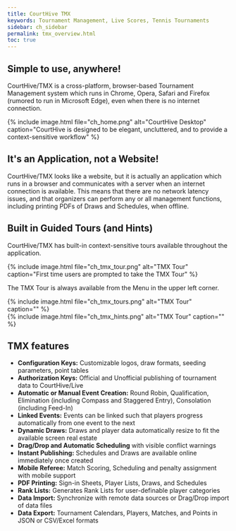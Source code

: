 ```yaml
---
title: CourtHive TMX
keywords: Tournament Management, Live Scores, Tennis Tournaments
sidebar: ch_sidebar
permalink: tmx_overview.html
toc: true
---
```


## Simple to use, anywhere!

CourtHive/TMX is a cross-platform, browser-based Tournament Management system which runs in Chrome, Opera, Safari and Firefox (rumored to run in Microsoft Edge), even when there is no internet connection.

{% include image.html file="ch_home.png" alt="CourtHive Desktop" caption="CourtHive is designed to be elegant, uncluttered, and to provide a context-sensitive workflow" %}

## It's an Application, not a Website!

CourtHive/TMX looks like a website, but it is actually an application which runs in a browser and communicates with a server when an internet connection is available.  This means that there are no network latency issues, and that organizers can perform any or all management functions, including printing PDFs of Draws and Schedules, when offline.

## Built in Guided Tours (and Hints)

CourtHive/TMX has built-in context-sensitive tours available throughout the application.

{% include image.html file="ch_tmx_tour.png" alt="TMX Tour" caption="First time users are prompted to take the TMX Tour" %}

The TMX Tour is always available from the Menu in the upper left corner.

<div style='display: flex; flex-wrap: wrap;'>
<div style='padding-right: 1em;'>
{% include image.html file="ch_tmx_tours.png" alt="TMX Tour" caption="" %}
</div>
{% include image.html file="ch_tmx_hints.png" alt="TMX Tour" caption="" %}
</div>


## TMX features

* __Configuration Keys:__ Customizable logos, draw formats, seeding parameters, point tables
* __Authorization Keys:__ Official and Unofficial publishing of tournament data to CourtHive/Live
* __Automatic or Manual Event Creation:__ Round Robin, Qualification, Elimination (including Compass and Staggered Entry), Consolation (including Feed-In)
* __Linked Events:__ Events can be linked such that players progress automatically from one event to the next
* __Dynamic Draws:__ Draws and player data automatically resize to fit the available screen real estate
* __Drag/Drop and Automatic Scheduling__ with visible conflict warnings
* __Instant Publishing:__ Schedules and Draws are available online immediately once created
* __Mobile Referee:__ Match Scoring, Scheduling and penalty assignment with mobile support
* __PDF Printing:__ Sign-in Sheets, Player Lists, Draws, and Schedules
* __Rank Lists:__ Generates Rank Lists for user-definable player categories
* __Data Import:__ Synchronize with remote data sources or Drag/Drop import of data files
* __Data Export:__ Tournament Calendars, Players, Matches, and Points in JSON or CSV/Excel formats
